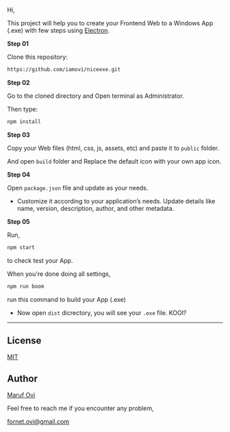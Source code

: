 Hi,

This project will help you to create your Frontend Web to a  Windows App (.exe) with few steps using [Electron](https://www.electronjs.org/).

**Step 01**

Clone this repository:

```bash
https://github.com/iamovi/niceexe.git
```
**Step 02**

Go to the cloned directory and Open terminal as Administrator.

Then type:

```bash
npm install
```

**Step 03**

Copy your Web files (html, css, js, assets, etc) and paste it to `public` folder.

And open `build` folder and Replace the default icon with your own app icon.

**Step 04**

Open `package.json` file and update as your needs.

- Customize it according to your application’s needs. Update details like name, version, description, author, and other metadata.

**Step 05**

Run,

```bash
npm start
```
to check test your App.

When you're done doing all settings,

```bash
npm run boom
```

run this command to build your App (.exe)

- Now open `dist` dicrectory, you will see your `.exe` file. KOOl?

---

## License 

[MIT](LICENSE)

## Author

[Maruf Ovi](https://oviportfo.netlify.app/)

Feel free to reach me if you encounter any problem,

fornet.ovi@gmail.com